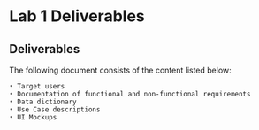 # Lab 1 Deliverables

## Deliverables
The following document consists of the content listed below:
```
• Target users
• Documentation of functional and non-functional requirements
• Data dictionary
• Use Case descriptions
• UI Mockups
```
